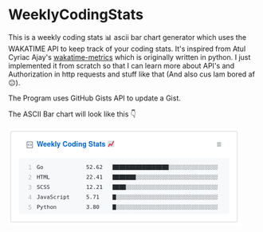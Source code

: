# WeeklyCodingStats

This is a weekly coding stats
📊   ascii bar chart generator which uses the WAKATIME API to keep track of your coding stats.
It's inspired from Atul Cyriac Ajay's [wakatime-metrics](https://github.com/athul/wakatime-metrics) which is originally written in python.
I just implemented it from scratch so that I can learn more about API's and Authorization in http requests and stuff like that (And also cus Iam bored af 
😐).

The Program uses GitHub Gists API to update a Gist.

The ASCII Bar chart will look like this 👇


![image](asciibar.png)